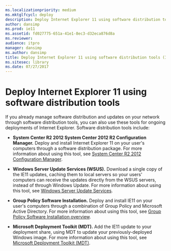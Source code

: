 ```yaml
---
ms.localizationpriority: medium
ms.mktglfcycl: deploy
description: Deploy Internet Explorer 11 using software distribution tools
author: dansimp
ms.prod: ie11
ms.assetid: fd027775-651a-41e1-8ec3-d32eca876d8a
ms.reviewer:
audience: itpro
manager: dansimp
ms.author: dansimp
title: Deploy Internet Explorer 11 using software distribution tools (Internet Explorer 11 for IT Pros)
ms.sitesec: library
ms.date: 07/27/2017
---
```



# Deploy Internet Explorer 11 using software distribution tools
If you already manage software distribution and updates on your network through software distribution tools, you can also use these tools for ongoing deployments of Internet Explorer. Software distribution tools include:

-   **System Center R2 2012 System Center 2012 R2 Configuration Manager.** Deploy and install Internet Explorer 11 on your user's computers through a software distribution package. For more information about using this tool, see [System Center R2 2012 Configuration Manager](https://go.microsoft.com/fwlink/p/?LinkID=276664).

-   **Windows Server Update Services (WSUS).** Download a single copy of the IE11 updates, caching them to local servers so your users' computers can receive the updates directly from the WSUS servers, instead of through Windows Update. For more information about using this tool, see [Windows Server Update Services](https://go.microsoft.com/fwlink/p/?LinkID=276790).

-   **Group Policy Software Installation.** Deploy and install IE11 on your user's computers through a combination of Group Policy and Microsoft Active Directory. For more information about using this tool, see [Group Policy Software Installation overview](https://go.microsoft.com/fwlink/p/?LinkId=296365).

-   **Microsoft Deployment Toolkit (MDT).** Add the IE11 update to your deployment share, using MDT to update your previously-deployed Windows image. For more information about using this tool, see [Microsoft Deployment Toolkit (MDT)](https://go.microsoft.com/fwlink/p/?LinkID=331148).







